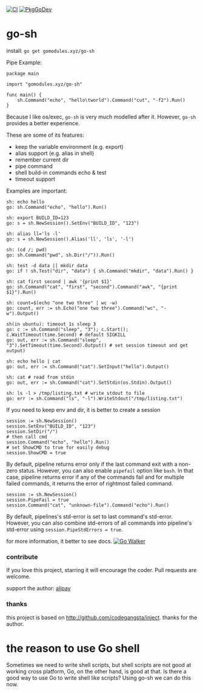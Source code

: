 [![CI](https://github.com/gomodules/go-sh/actions/workflows/ci.yml/badge.svg?branch=master)](https://github.com/gomodules/go-sh/actions/workflows/ci.yml)
[![PkgGoDev](https://pkg.go.dev/badge/gomodules.xyz/go-sh)](https://pkg.go.dev/gomodules.xyz/go-sh)

# go-sh

install: `go get gomodules.xyz/go-sh`

Pipe Example:

	package main

	import "gomodules.xyz/go-sh"

	func main() {
		sh.Command("echo", "hello\tworld").Command("cut", "-f2").Run()
	}

Because I like os/exec, `go-sh` is very much modelled after it. However, `go-sh` provides a better experience.

These are some of its features:

* keep the variable environment (e.g. export)
* alias support (e.g. alias in shell)
* remember current dir
* pipe command
* shell build-in commands echo & test
* timeout support

Examples are important:

	sh: echo hello
	go: sh.Command("echo", "hello").Run()

	sh: export BUILD_ID=123
	go: s = sh.NewSession().SetEnv("BUILD_ID", "123")

	sh: alias ll='ls -l'
	go: s = sh.NewSession().Alias('ll', 'ls', '-l')

	sh: (cd /; pwd)
	go: sh.Command("pwd", sh.Dir("/")).Run()

	sh: test -d data || mkdir data
	go: if ! sh.Test("dir", "data") { sh.Command("mkdir", "data").Run() }

	sh: cat first second | awk '{print $1}'
	go: sh.Command("cat", "first", "second").Command("awk", "{print $1}").Run()

	sh: count=$(echo "one two three" | wc -w)
	go: count, err := sh.Echo("one two three").Command("wc", "-w").Output()

	sh(in ubuntu): timeout 1s sleep 3
	go: c := sh.Command("sleep", "3"); c.Start(); c.WaitTimeout(time.Second) # default SIGKILL
	go: out, err := sh.Command("sleep", "3").SetTimeout(time.Second).Output() # set session timeout and get output)

	sh: echo hello | cat
	go: out, err := sh.Command("cat").SetInput("hello").Output()

	sh: cat # read from stdin
	go: out, err := sh.Command("cat").SetStdin(os.Stdin).Output()

	sh: ls -l > /tmp/listing.txt # write stdout to file
	go: err := sh.Command("ls", "-l").WriteStdout("/tmp/listing.txt")

If you need to keep env and dir, it is better to create a session

	session := sh.NewSession()
	session.SetEnv("BUILD_ID", "123")
	session.SetDir("/")
	# then call cmd
	session.Command("echo", "hello").Run()
	# set ShowCMD to true for easily debug
	session.ShowCMD = true

By default, pipeline returns error only if the last command exit with a non-zero status. However, you can also enable `pipefail` option like `bash`. In that case, pipeline returns error if any of the commands fail and for multiple failed commands, it returns the error of rightmost failed command.

	session := sh.NewSession()
	session.PipeFail = true
	session.Command("cat", "unknown-file").Command("echo").Run()

By default, pipelines's std-error is set to last command's std-error. However, you can also combine std-errors of all commands into pipeline's std-error using `session.PipeStdErrors = true`.

for more information, it better to see docs.
[![Go Walker](http://gowalker.org/api/v1/badge)](http://gowalker.org/gomodules.xyz/go-sh)

### contribute
If you love this project, starring it will encourage the coder. Pull requests are welcome.

support the author: [alipay](https://me.alipay.com/goskyblue)

### thanks
this project is based on <http://github.com/codegangsta/inject>. thanks for the author.

# the reason to use Go shell
Sometimes we need to write shell scripts, but shell scripts are not good at working cross platform,  Go, on the other hand, is good at that. Is there a good way to use Go to write shell like scripts? Using go-sh we can do this now.
